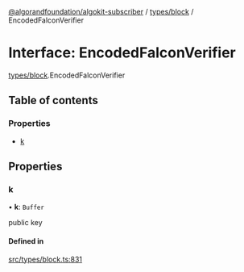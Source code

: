 [@algorandfoundation/algokit-subscriber](../README.md) / [types/block](../modules/types_block.md) / EncodedFalconVerifier

# Interface: EncodedFalconVerifier

[types/block](../modules/types_block.md).EncodedFalconVerifier

## Table of contents

### Properties

- [k](types_block.EncodedFalconVerifier.md#k)

## Properties

### k

• **k**: `Buffer`

public key

#### Defined in

[src/types/block.ts:831](https://github.com/algorandfoundation/algokit-subscriber-ts/blob/main/src/types/block.ts#L831)
